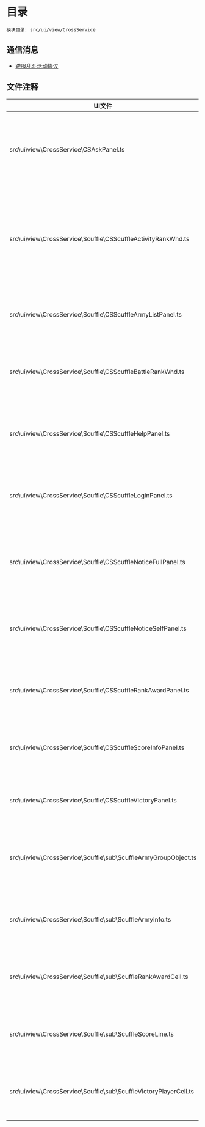 <style>
table th:first-of-type {
    width: 300pt;
}
table th:nth-of-type(2) {
    width: 300pt;
}
</style>

# 目录
    模块目录: src/ui/view/CrossService

## 通信消息
- [跨服乱斗活动协议](msg/msg/CrossWar.md)

## 文件注释
| UI文件 | 注释 |
|-----|-----|
| src\ui\view\CrossService\CSAskPanel.ts |  跨服活动通用 - 重返活动场景面板  |
| src\ui\view\CrossService\Scuffle\CSScuffleActivityRankWnd.ts |  跨服乱斗 - 活动排名信息（总排名及各场排名）  |
| src\ui\view\CrossService\Scuffle\CSScuffleArmyListPanel.ts | 跨服乱斗 - 校场信息   |
| src\ui\view\CrossService\Scuffle\CSScuffleBattleRankWnd.ts |  跨服乱斗 - 当前战场排名信息  |
| src\ui\view\CrossService\Scuffle\CSScuffleHelpPanel.ts |  跨服乱斗 - 帮助信息界面  |
| src\ui\view\CrossService\Scuffle\CSScuffleLoginPanel.ts | 跨服乱斗 - 进入战场后弹出界面   |
| src\ui\view\CrossService\Scuffle\CSScuffleNoticeFullPanel.ts |  跨服乱斗 - 全服击杀公告界面  |
| src\ui\view\CrossService\Scuffle\CSScuffleNoticeSelfPanel.ts |  跨服乱斗 - 个人击杀公告界面  |
| src\ui\view\CrossService\Scuffle\CSScuffleRankAwardPanel.ts |  跨服乱斗 - 排名奖励列表  |
| src\ui\view\CrossService\Scuffle\CSScuffleScoreInfoPanel.ts |  跨服乱斗 - 积分信息列表  |
| src\ui\view\CrossService\Scuffle\CSScuffleVictoryPanel.ts | 跨服乱斗 - 结算界面   |
| src\ui\view\CrossService\Scuffle\sub\ScuffleArmyGroupObject.ts |  跨服乱斗校场 - 士兵类型分组  |
| src\ui\view\CrossService\Scuffle\sub\ScuffleArmyInfo.ts |  跨服乱斗校场 - 士兵信息  |
| src\ui\view\CrossService\Scuffle\sub\ScuffleRankAwardCell.ts | 跨服乱斗校场 - 士兵信息   |
| src\ui\view\CrossService\Scuffle\sub\ScuffleScoreLine.ts |  跨服乱斗校场 - 积分信息  |
| src\ui\view\CrossService\Scuffle\sub\ScuffleVictoryPlayerCell.ts |  跨服乱斗校场 - 积分信息  |